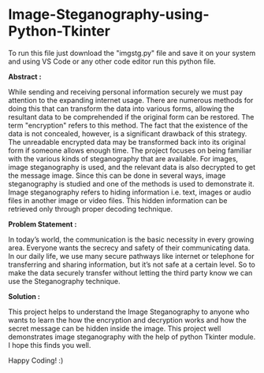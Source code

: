 # Image-Steganography-using-Python-Tkinter

To run this file just download the "imgstg.py" file and save it on your system and using VS Code or any other code editor run this python file.

**Abstract :**

While sending and receiving personal information securely we must pay attention to the expanding internet usage. There are numerous methods for doing this that can transform the data into various forms, allowing the resultant data to be comprehended if the original form can be restored. The term "encryption" refers to this method. The fact that the existence of the data is not concealed, however, is a significant drawback of this strategy. The unreadable encrypted data may be transformed back into its original form if someone allows enough time. The project focuses on being familiar with the various kinds of steganography that are available. For images, image steganography is used, and the relevant data is also decrypted to get the message image. Since this can be done in several ways, image steganography is studied and one of the methods is used to demonstrate it. Image steganography refers to hiding information i.e. text, images or audio files in another image or video files. This hidden information can be retrieved only through proper decoding technique.

**Problem Statement :**

In today’s world, the communication is the basic necessity in every growing area. Everyone wants the secrecy and safety of their communicating data. In our daily life, we use many secure pathways like internet or telephone for transferring and sharing information, but it’s not safe at a certain level. So to make the data securely transfer without letting the third party know we can use the Steganography technique.

**Solution :**

This project helps to understand the Image Steganography to anyone who wants to learn the how the encryption and decryption works and how the secret message can be hidden inside the image. This project well demonstrates image steganography with the help of python Tkinter module. I hope this finds you well.

Happy Coding! :)

